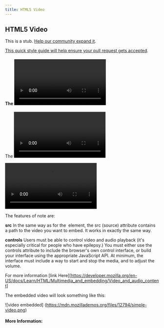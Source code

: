 ```yaml
---
title: HTML5 Video
---
```

## HTML5 Video

This is a stub. <a href='https://github.com/freecodecamp/guides/tree/master/src/pages/html/html5-video/index.md' target='_blank' rel='nofollow'>Help our community expand it</a>.

<a href='https://github.com/freecodecamp/guides/blob/master/README.md' target='_blank' rel='nofollow'>This quick style guide will help ensure your pull request gets accepted</a>.

<!-- The article goes here, in GitHub-flavored Markdown. Feel free to add YouTube videos, images, and CodePen/JSBin embeds  -->
#### The <video> element
  
The <video> element allows you to embed a video very easily. A really simple example looks like this:
 
<video src="rabbit320.webm" controls>
<p>Your browser doesn't support HTML5 video. Here is a <a href="rabbit320.webm">link to the video</a> instead.</p> 
</video>

The features of note are:

**src**
In the same way as for the <img> element, the src (source) attribute contains a path to the video you want to embed. It works in exactly the same way.

**controls**
Users must be able to control video and audio playback (it's especially critical for people who have epilepsy.) You must either use the controls attribute to include the browser's own control interface, or build your interface using the appropriate JavaScript API. At minimum, the interface must include a way to start and stop the media, and to adjust the volume.

For more information [link Here][https://developer.mozilla.org/en-US/docs/Learn/HTML/Multimedia_and_embedding/Video_and_audio_content]

The embedded video will look something like this:

![video embedded]
(https://mdn.mozillademos.org/files/12794/simple-video.png)




#### More Information:
<!-- Please add any articles you think might be helpful to read before writing the article -->


